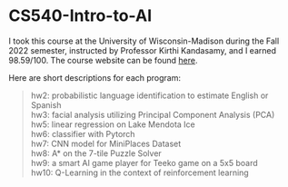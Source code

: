 # CS540-Intro-to-AI
I took this course at the University of Wisconsin-Madison during the Fall 2022 semester, instructed by Professor Kirthi Kandasamy, and I earned 98.59/100. The course website can be found [here](https://pages.cs.wisc.edu/~kandasamy/courses/22fall-cs540/index.html).


Here are short descriptions for each program: 
> hw2: probabilistic language identification to estimate English or Spanish  
> hw3: facial analysis utilizing Principal Component Analysis (PCA)  
> hw5: linear regression on Lake Mendota Ice  
> hw6: classifier with Pytorch  
> hw7: CNN model for MiniPlaces Dataset  
> hw8: A* on the 7-tile Puzzle Solver  
> hw9: a smart AI game player for Teeko game on a 5x5 board  
> hw10: Q-Learning in the context of reinforcement learning  
